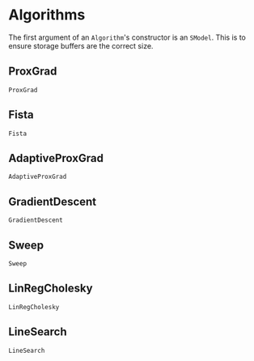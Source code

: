 # Algorithms

The first argument of an `Algorithm`'s constructor is an `SModel`.  This is to ensure
storage buffers are the correct size.

## ProxGrad

```@docs
ProxGrad
```

## Fista

```@docs
Fista
```

## AdaptiveProxGrad

```@docs
AdaptiveProxGrad
```

## GradientDescent

```@docs
GradientDescent
```

## Sweep

```@docs
Sweep
```

## LinRegCholesky

```@docs
LinRegCholesky
```

## LineSearch

```@docs
LineSearch
```